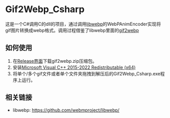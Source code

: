 # Gif2Webp_Csharp
 这是一个C#调用C的dll的项目，通过调用[libwebp](https://github.com/webmproject/libwebp/)的WebPAnimEncoder实现将gif图片转换成webp格式。调用过程借鉴了libwebp里面的[gif2webp](https://github.com/webmproject/libwebp/blob/main/examples/gif2webp.c)

## 如何使用
1. 在[Release界面](https://github.com/Ginhorace/Gif2Webp_Csharp/releases)下载gif2webp.zip压缩包。
2. 安装[Microsoft Visual C++ 2015-2022 Redistributable (x64)](https://aka.ms/vs/17/release/vc_redist.x64.exe)
3. 将单个/多个gif文件或者单个文件夹拖拽到解压后的Gif2Webp_Csharp.exe程序上运行。

## 相关链接

* libwebp: <https://github.com/webmproject/libwebp/>